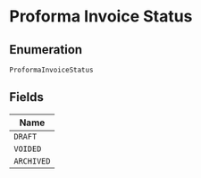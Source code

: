 
# Proforma Invoice Status

## Enumeration

`ProformaInvoiceStatus`

## Fields

| Name |
|  --- |
| `DRAFT` |
| `VOIDED` |
| `ARCHIVED` |

